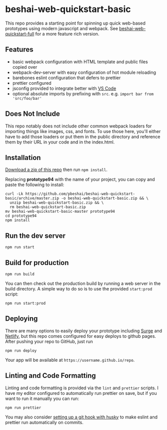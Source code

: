# beshai-web-quickstart-basic

This repo provides a starting point for spinning up quick web-based prototypes using modern javascript and webpack. See [beshai-web-quickstart-full](https://github.com/pbeshai/beshai-web-quickstart-full) for a more feature rich version.

## Features

* basic webpack configuration with HTML template and public files copied over
* webpack-dev-server with easy configuration of hot module reloading
* barebones eslint configuration that defers to prettier
* prettier configured
* jsconfig provided to integrate better with [VS Code](https://code.visualstudio.com/)
* optional absolute imports by prefixing with `src`. e.g. `import bar from 'src/foo/bar'`

## Does Not Include

This repo notably does not include other common webpack loaders for importing things like images, css, and fonts. To use those here, you'll either have to add those loaders or put them in the public directory and reference them by their URL in your code and in the index.html.

## Installation

[Download a zip of this repo](https://github.com/pbeshai/beshai-web-quickstart-basic/archive/master.zip) then run `npm install`. 

Replacing **prototype94** with the name of your project, you can copy and paste the following to install:

```shell
curl -Lk https://github.com/pbeshai/beshai-web-quickstart-basic/archive/master.zip -o beshai-web-quickstart-basic.zip && \
  unzip beshai-web-quickstart-basic.zip && \
  rm beshai-web-quickstart-basic.zip
mv beshai-web-quickstart-basic-master prototype94
cd prototype94
npm install
```

## Run the dev server

```shell
npm run start
```


## Build for production

```shell
npm run build
```

You can then check out the production build by running a web server in the build directory. A simple way to do so is to use the provided `start:prod` script:

```shell
npm run start:prod
```


## Deploying

There are many options to easily deploy your prototype including [Surge](https://surge.sh/) and [Netlify](https://www.netlify.com/), but this repo comes configured for easy deploys to github pages. After pushing your repo to GitHub, just run

```shell
npm run deploy
```

Your app will be available at `https://username.github.io/repo`.


## Linting and Code Formatting

Linting and code formatting is provided via the `lint` and `prettier` scripts. I have my editor configured to automatically run prettier on save, but if you want to run it manually you can run:

```shell
npm run prettier
```

You may also consider [setting up a git hook with husky](https://prettier.io/docs/en/precommit.html) to make eslint and prettier run automatically on commits.
